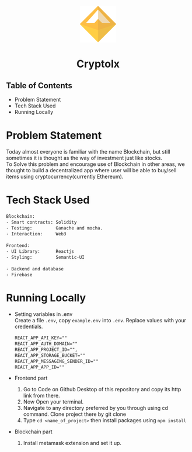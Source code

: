 <p align="center">
<img  src="public/images/crypto.png" width="100" height="100">
<br>
</p>
<h1 align="center">Cryptolx</h1>

## Table of Contents
- Problem Statement
- Tech Stack Used
- Running Locally

# Problem Statement
Today almost everyone is familiar with the name Blockchain, but still sometimes it is thought as the way of investment just like stocks. <br>
To Solve this problem and encourage use of Blockchain in other areas, we thought to build a decentralized app where user will be able to buy/sell items using cryptocurrency(currently Ethereum).

# Tech Stack Used
```
Blockchain:
- Smart contracts: Solidity
- Testing:         Ganache and mocha.
- Interaction:     Web3

Frontend:
- UI Library:      Reactjs
- Styling:         Semantic-UI

- Backend and database
- Firebase
```

# Running Locally
- Setting variables in .env<br>
Create a file `.env`, copy `example.env` into `.env`. Replace values with your credentials.
    ```
    REACT_APP_API_KEY=""
    REACT_APP_AUTH_DOMAIN=""
    REACT_APP_PROJECT_ID="",
    REACT_APP_STORAGE_BUCKET=""
    REACT_APP_MESSAGING_SENDER_ID=""
    REACT_APP_APP_ID=""
    ```


- Frontend part
    1. Go to Code on Github Desktop of this repository and copy its http link from there.<br>
    2. Now Open your terminal.<br>
    3. Navigate to any directory preferred by you through using cd command.
    Clone project there by git clone <url copied><br>
    4. Type `cd <name_of_project>` then install packages using `npm install`

- Blockchain part
    1. Install metamask extension and set it up.